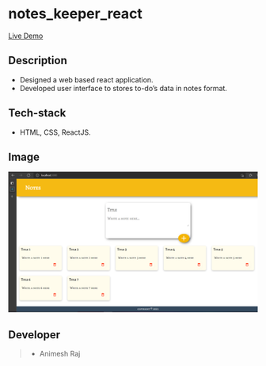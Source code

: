 # notes_keeper_react
[Live Demo](https://silly-galileo-009b25.netlify.app)
## Description
* Designed a web based react application.
* Developed user interface to stores to-do’s data in notes format.
## Tech-stack
* HTML, CSS, ReactJS.
## Image
![notes](https://github.com/animeshraj123/notes_keeper_react/blob/master/screen_shot.PNG)
## Developer 
> * Animesh Raj
